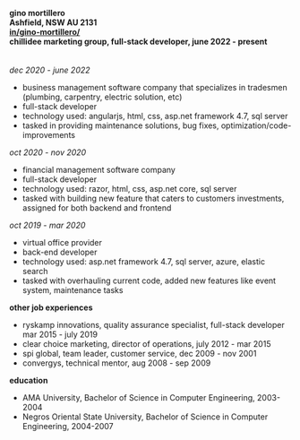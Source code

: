 **gino mortillero** <br>
**Ashfield, NSW AU 2131** <br>
**[in/gino-mortillero/](https://www.linkedin.com/in/gino-mortillero/ "gino-mortillero")** <br>
**chillidee marketing group, full-stack developer, june 2022 - present** <br>
<br>
<br>
*dec 2020 - june 2022*
- business management software company that specializes in tradesmen (plumbing, carpentry, electric solution, etc)
- full-stack developer
- technology used: angularjs, html, css, asp.net framework 4.7, sql server
- tasked in providing maintenance solutions, bug fixes, optimization/code-improvements

*oct 2020 - nov 2020*
- financial management software company
- full-stack developer
- technology used: razor, html, css, asp.net core, sql server
- tasked with building new feature that caters to customers investments, assigned for both backend and frontend

*oct 2019 - mar 2020*
- virtual office provider
- back-end developer
- technology used: asp.net framework 4.7, sql server, azure, elastic search
- tasked with overhauling current code, added new features like event system, maintenance tasks

**other job experiences**
- ryskamp innovations, quality assurance specialist, full-stack developer mar 2015 - july 2019
- clear choice marketing, director of operations, july 2012 - mar 2015
- spi global, team leader, customer service, dec 2009 - nov 2001
- convergys, technical mentor, aug 2008 - sep 2009

**education**
- AMA University, Bachelor of Science in Computer Engineering, 2003-2004
- Negros Oriental State University, Bachelor of Science in Computer Engineering, 2004-2007


